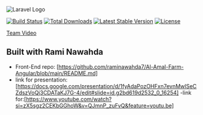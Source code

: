 ![Laravel Logo](https://raw.githubusercontent.com/laravel/art/master/logo-lockup/5%20SVG/2%20CMYK/1%20Full%20Color/laravel-logolockup-cmyk-red.svg)

[![Build Status](https://github.com/laravel/framework/workflows/tests/badge.svg)](https://github.com/laravel/framework/actions)
[![Total Downloads](https://img.shields.io/packagist/dt/laravel/framework)](https://packagist.org/packages/laravel/framework)
[![Latest Stable Version](https://img.shields.io/packagist/v/laravel/framework)](https://packagist.org/packages/laravel/framework)
[![License](https://img.shields.io/packagist/l/laravel/framework)](https://packagist.org/packages/laravel/framework)

[Team Video](https://drive.google.com/file/d/1lPvhKEoAECD_97SIhdUMRPF1ii_21DzS/view?usp=drive_link)

## Built with Rami Nawahda

- Front-End repo: [https://github.com/raminawahda7/Al-Amal-Farm-Angular/blob/main/README.md]
-  link for presentation:[https://docs.google.com/presentation/d/1fyAdaPozOHFxn7evnMwlSeCZdszVoQj3CDATaKJ7G-4/edit#slide=id.g2bd619d2532_0_16254]
-link for:[https://www.youtube.com/watch?si=zX5sgz2CEKbGGhoW&v=QJmnP_zuFvQ&feature=youtu.be]
